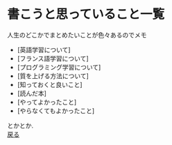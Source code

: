 # 書こうと思っていること一覧

人生のどこかでまとめたいことが色々あるのでメモ  


- [英語学習について]
- [フランス語学習について]
- [プログラミング学習について]
- [質を上げる方法について]
- [知っておくと良いこと]
- [読んだ本]
- [やってよかったこと]
- [やらなくてもよかったこと]

とかとか.  
[戻る](./introduction.md)
